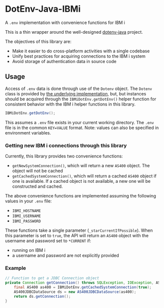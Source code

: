 # DotEnv-Java-IBMi
A `.env` implementation with convenience functions for IBM i

This is a thin wrapper around the well-designed [dotenv-java](https://github.com/cdimascio/dotenv-java)
project. 

The objectives of this library are:
- Make it easier to do cross-platform activities with a single codebase
- Unify best practices for acquiring connections to the IBM i system
- Avoid storage of authentication data in source code

## Usage

Access of `.env` data is done through use of the `Dotenv` object. The `Dotenv`
class is provided by [the underlying implementation](https://github.com/cdimascio/dotenv-java),
but, but instances should be acquired through the `IBMiDotEnv.getDotEnv()` helper function for
consistent behavior with the IBM i helper functions in this library. 

```java
IBMiDotEnv.getDotEnv();
```

This assumes a `.env` file exists in your current working directory. The `.env` file is in the
common `KEY=VALUE` format. 
Note: values can also be specified in environment variables. 

### Getting new IBM i connections through this library

Currently, this library provides two convenience functions:
- `getNewSystemConnection()`, which will return a new `AS400` object. The object will not be cached
- `getCachedSystemConnection()`, which will return a cached `AS400` object if one is available. If
a cached object is not available, a new one will be constructed and cached. 

The above convenience functions are implemented assuming the following values in your `.env` file:
- `IBMI_HOSTNAME`
- `IBMI_USERNAME`
- `IBMI_PASSWORD`

These functions take a single parameter (`_starCurrentIfPossible`). When this parameter is set to
`true`, the API will return an `AS400` object with the username and password set to `*CURRENT` if:
- running on IBM i
- a username and password are not explicitly provided

### Example

```java
// Function to get a JDBC Connection object
private Connection getConnection() throws SQLException, IOException, AS400SecurityException {
    final AS400 as400 = IBMiDotEnv.getCachedSystemConnection(true);
    AS400JDBCDataSource ds = new AS400JDBCDataSource(as400);
    return ds.getConnection();
}
```